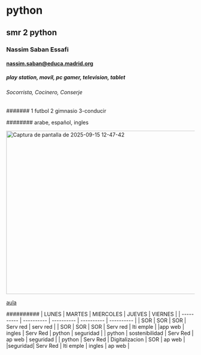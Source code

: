 # python
## smr 2 python
### Nassim Saban Essafi
#### nassim.saban@educa.madrid.org
##### play station, movil, pc gamer, television, tablet
###### Socorrista, Cocinero, Conserje
####### 1 futbol 2 gimnasio 3-conducir

########  arabe, español, ingles



<img width="657" height="438" alt="Captura de pantalla de 2025-09-15 12-47-42" src="https://github.com/user-attachments/assets/33225d99-0e48-43ec-96e6-f5f0280ae6bf" />



[aula](https://aulavirtual32.educa.madrid.org/ies.sierradeguadarrama.soto/mod/assign/view.php?id=12832)


########## 
|  LUNES | MARTES | MIERCOLES | JUEVES | VIERNES |
| ---------- | ---------- | ---------- | ---------- | ---------- |
| SOR    | SOR    | SOR       | Serv red   | serv red |
| SOR    | SOR    | SOR       | Serv red    | lti emple |
|app web | ingles | Serv Red | python | seguridad |
| python | sostenibilidad  | Serv Red | ap web | seguridad |
| python | Serv Red  | Digitalizacion | SOR | ap web |
|seguridad| Serv Red  | lti emple | ingles | ap web | 
